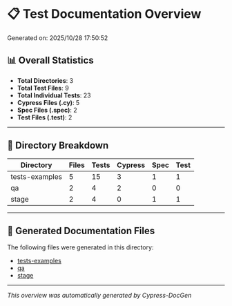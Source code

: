 # 📋 Test Documentation Overview

Generated on: 2025/10/28 17:50:52

## 📊 Overall Statistics

- **Total Directories**: 3
- **Total Test Files**: 9
- **Total Individual Tests**: 23
- **Cypress Files (.cy)**: 5
- **Spec Files (.spec)**: 2
- **Test Files (.test)**: 2

---

## 📁 Directory Breakdown

| Directory | Files | Tests |Cypress | Spec | Test | 
|-----------|-------|-------|---------|------|------|
| tests-examples | 5 | 15 |3 | 1 | 1 | 
| qa | 2 | 4 |2 | 0 | 0 | 
| stage | 2 | 4 |0 | 1 | 1 | 

---

## 📄 Generated Documentation Files

The following files were generated in this directory:

- [tests-examples](tests-examples.md)
- [qa](tests-examples-qa.md)
- [stage](tests-examples-stage.md)

---

*This overview was automatically generated by Cypress-DocGen*
